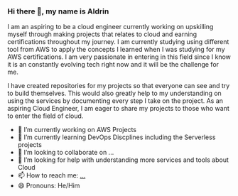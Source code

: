 ### Hi there 👋, my name is Aldrin

I am an aspiring to be a cloud engineer currently working on upskilling myself through making projects that relates to cloud and earning certifications throughout my journey. I am currently studying using different tool from AWS to apply the concepts I learned when I was studying for my AWS certifications. I am very passionate in entering in this field since I know it is an constantly evolving tech right now and it will be the challenge for me. 

I have created repositories for my projects so that everyone can see and try to build themselves. This would also greatly help to my understanding on using the services by documenting every step I take on the project. As an aspiring Cloud Engineer, I am eager to share my projects to those who want to enter the field of cloud.

- 🔭 I’m currently working on AWS Projects
- 🌱 I’m currently learning DevOps Discplines including the Serverless projects
- 👯 I’m looking to collaborate on ...
- 🤔 I’m looking for help with understanding more services and tools about Cloud
- 📫 How to reach me: [...](https://www.linkedin.com/in/aldrin-astronomo-665976217/)
- 😄 Pronouns: He/Him


<!--
**didin012/didin012** is a ✨ _special_ ✨ repository because its `README.md` (this file) appears on your GitHub profile.

Here are some ideas to get you started:

- 🔭 I’m currently working on ...
- 🌱 I’m currently learning ...
- 👯 I’m looking to collaborate on ...
- 🤔 I’m looking for help with ...
- 💬 Ask me about ...
- 📫 How to reach me: ...
- 😄 Pronouns: ...
- ⚡ Fun fact: ...
-->
